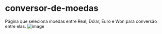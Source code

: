 # conversor-de-moedas
Página que seleciona moedas entre Real, Dólar, Euro e Won para conversão entre elas.
![image](https://github.com/user-attachments/assets/bd1ca804-cd0d-46c7-929e-0a126c020ee7)
